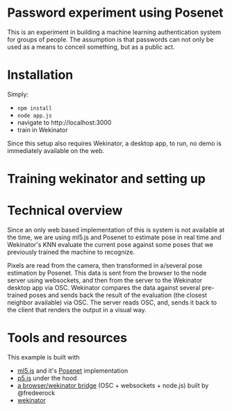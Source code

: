 # Password experiment using Posenet
This is an experiment in building a machine learning authentication system for groups of people. The assumption is that passwords can not only be used as a means to conceil something, but as a public act.

# Installation
Simply:
- `npm install`
- `node app.js`
- navigate to http://localhost:3000
- train in Wekinator

Since this setup also requires Wekinator, a desktop app, to run, no demo is immediately available on the web.

# Training wekinator and setting up

# Technical overview
Since an only web based implementation of this is system is not available at the time, we are using ml5.js and Posenet to estimate pose in real time and Wekinator's KNN evaluate the current pose against some poses that we previously trained the machine to recognize.

Pixels are read from the camera, then transformed in a/several pose estimation by Posenet. This data is sent from the browser to the node server using websockets, and then from the server to the Wekinator desktop app via OSC. Wekinator compares the data against several pre-trained poses and sends back the result of the evaluation (the closest neighbor available) via OSC. The server reads OSC, and, sends it back to the client that renders the output in a visual way.

# Tools and resources
This example is built with
- [ml5.js](https://ml5js.org/) and it's [Posenet](https://ml5js.org/docs/PoseNet) implementation
- [p5.js](https://p5js.org/) under the hood
- [a browser/wekinator bridge](https://github.com/fredeerock/wekp5) (OSC + websockets + node.js) built by @fredeerock
- [wekinator](http://www.wekinator.org/)